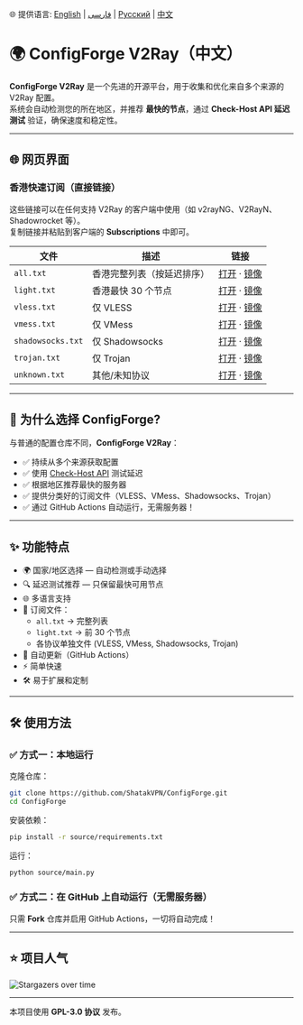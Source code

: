 🌐 提供语言: [English](README.md) | [فارسی](README_FA.md) | [Русский](README_ru.md) | [中文](README_zh.md)

# 🌍 ConfigForge V2Ray（中文）

**ConfigForge V2Ray** 是一个先进的开源平台，用于收集和优化来自多个来源的 V2Ray 配置。  
系统会自动检测您的所在地区，并推荐 **最快的节点**，通过 **Check-Host API 延迟测试** 验证，确保速度和稳定性。

---

## 🌐 网页界面

### 香港快速订阅（直接链接）
这些链接可以在任何支持 V2Ray 的客户端中使用（如 v2rayNG、V2RayN、Shadowrocket 等）。  
复制链接并粘贴到客户端的 **Subscriptions** 中即可。

| 文件 | 描述 | 链接 |
|---|---|---|
| `all.txt` | 香港完整列表（按延迟排序） | [打开](https://raw.githubusercontent.com/ShatakVPN/ConfigForge-V2Ray/main/configs/hk/all.txt) · [镜像](https://cdn.jsdelivr.net/gh/ShatakVPN/ConfigForge-V2Ray@main/configs/hk/all.txt) |
| `light.txt` | 香港最快 30 个节点 | [打开](https://raw.githubusercontent.com/ShatakVPN/ConfigForge-V2Ray/main/configs/hk/light.txt) · [镜像](https://cdn.jsdelivr.net/gh/ShatakVPN/ConfigForge-V2Ray@main/configs/hk/light.txt) |
| `vless.txt` | 仅 VLESS | [打开](https://raw.githubusercontent.com/ShatakVPN/ConfigForge-V2Ray/main/configs/hk/vless.txt) · [镜像](https://cdn.jsdelivr.net/gh/ShatakVPN/ConfigForge-V2Ray@main/configs/hk/vless.txt) |
| `vmess.txt` | 仅 VMess | [打开](https://raw.githubusercontent.com/ShatakVPN/ConfigForge-V2Ray/main/configs/hk/vmess.txt) · [镜像](https://cdn.jsdelivr.net/gh/ShatakVPN/ConfigForge-V2Ray@main/configs/hk/vmess.txt) |
| `shadowsocks.txt` | 仅 Shadowsocks | [打开](https://raw.githubusercontent.com/ShatakVPN/ConfigForge-V2Ray/main/configs/hk/shadowsocks.txt) · [镜像](https://cdn.jsdelivr.net/gh/ShatakVPN/ConfigForge-V2Ray@main/configs/hk/shadowsocks.txt) |
| `trojan.txt` | 仅 Trojan | [打开](https://raw.githubusercontent.com/ShatakVPN/ConfigForge-V2Ray/main/configs/hk/trojan.txt) · [镜像](https://cdn.jsdelivr.net/gh/ShatakVPN/ConfigForge-V2Ray@main/configs/hk/trojan.txt) |
| `unknown.txt` | 其他/未知协议 | [打开](https://raw.githubusercontent.com/ShatakVPN/ConfigForge-V2Ray/main/configs/hk/unknown.txt) · [镜像](https://cdn.jsdelivr.net/gh/ShatakVPN/ConfigForge-V2Ray@main/configs/hk/unknown.txt) |

---

## 🚀 为什么选择 ConfigForge?
与普通的配置仓库不同，**ConfigForge V2Ray**：
- ✅ 持续从多个来源获取配置  
- ✅ 使用 [Check-Host API](https://check-host.net/) 测试延迟  
- ✅ 根据地区推荐最快的服务器  
- ✅ 提供分类好的订阅文件（VLESS、VMess、Shadowsocks、Trojan）  
- ✅ 通过 GitHub Actions 自动运行，无需服务器！

---

## ✨ 功能特点
- 🌍 国家/地区选择 — 自动检测或手动选择  
- 🔍 延迟测试推荐 — 只保留最快可用节点  
- 🌐 多语言支持  
- 📂 订阅文件：  
  - `all.txt` → 完整列表  
  - `light.txt` → 前 30 个节点  
  - 各协议单独文件 (VLESS, VMess, Shadowsocks, Trojan)  
- 🔄 自动更新（GitHub Actions）  
- ⚡ 简单快速  
- 🛠 易于扩展和定制  

---

## 🛠 使用方法

### ✅ 方式一：本地运行
克隆仓库：
```bash
git clone https://github.com/ShatakVPN/ConfigForge.git
cd ConfigForge
```

安装依赖：
```bash
pip install -r source/requirements.txt
```

运行：
```bash
python source/main.py
```

### ✅ 方式二：在 GitHub 上自动运行（无需服务器）
只需 **Fork** 仓库并启用 GitHub Actions，一切将自动完成！  

---

## ⭐ 项目人气
![Stargazers over time](https://starchart.cc/ShatakVPN/ConfigForge-V2Ray.svg?variant=adaptive)

---
本项目使用 **GPL-3.0 协议** 发布。  

